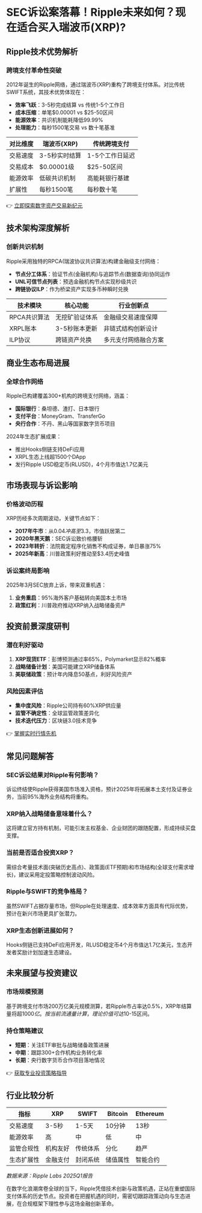 # SEC诉讼案落幕！Ripple未来如何？现在适合买入瑞波币(XRP)?

## Ripple技术优势解析

### 跨境支付革命性突破
2012年诞生的Ripple网络，通过瑞波币(XRP)重构了跨境支付体系。对比传统SWIFT系统，其技术优势体现在：
- **效率飞跃**：3-5秒完成结算 vs 传统1-5个工作日
- **成本压缩**：单笔$0.00001 vs $25-50区间
- **能源效率**：共识机制能耗降低99.99%
- **处理能力**：每秒1500笔交易 vs 数十笔基准

| 对比维度       | 瑞波币(XRP)          | 传统跨境支付        |
|----------------|----------------------|---------------------|
| 交易速度       | 3-5秒实时结算        | 1-5个工作日延迟     |
| 交易成本       | $0.00001级           | $25-50区间          |
| 能源效率       | 低碳共识机制         | 高能耗银行基建      |
| 扩展性         | 每秒1500笔           | 每秒数十笔          |

👉 [立即探索数字资产交易新纪元](https://bit.ly/okx_welcome)

## 技术架构深度解析

### 创新共识机制
Ripple采用独特的RPCA(瑞波协议共识算法)构建金融级支付网络：
- **节点分工体系**：验证节点(金融机构)与追踪节点(数据查询)协同运作
- **UNL可信节点列表**：预选金融机构节点实现秒级共识
- **跨链协议ILP**：作为桥梁资产实现多币种瞬时兑换

| 技术模块       | 核心功能                     | 行业创新点               |
|----------------|------------------------------|--------------------------|
| RPCA共识算法   | 无挖矿验证体系               | 金融级交易速度保障       |
| XRPL账本       | 3-5秒账本更新                | 非链式结构创新设计       |
| ILP协议        | 跨链资产兑换                 | 多元支付网络融合方案     |

## 商业生态布局进展

### 全球合作网络
Ripple已构建覆盖300+机构的跨境支付网络，涵盖：
- **国际银行**：桑坦德、渣打、日本银行
- **支付平台**：MoneyGram、TransferGo
- **央行合作**：不丹、黑山等国家数字货币项目

2024年生态扩展成果：
- 推出Hooks侧链支持DeFi应用
- XRPL生态上线超1500个DApp
- 发行Ripple USD稳定币(RLUSD)，4个月市值达1.7亿美元

## 市场表现与诉讼影响

### 价格波动历程
XRP历经多次周期波动，关键节点如下：
- **2017年牛市**：从$0.04冲高至$3.3，市值跃居第二
- **2020年黑天鹅**：SEC诉讼致价格腰斩
- **2023年转折**：法院裁定程序化销售不构成证券，单日暴涨75%
- **2025年新高**：川普政策利好推动至$3.4历史峰值

### 诉讼案终局影响
2025年3月SEC放弃上诉，带来双重机遇：
1. **业务重启**：95%海外客户基础转向美国本土市场
2. **政策红利**：川普政府推动XRP纳入战略储备资产

## 投资前景深度研判

### 潜在利好驱动
1. **XRP现货ETF**：彭博预测通过率65%，Polymarket显示82%概率
2. **战略储备计划**：美国可能建立XRP储备体系
3. **美联储政策**：预计年内降息50基点，利好风险资产

### 风险因素评估
- **集中度风险**：Ripple公司持有60%XRP供应量
- **监管不确定性**：全球监管政策差异化
- **技术迭代压力**：区块链3.0技术竞争

👉 [掌握实时行情先机](https://bit.ly/okx_welcome)

## 常见问题解答

### SEC诉讼结果对Ripple有何影响？
诉讼终结使Ripple获得美国市场准入资格，预计2025年将拓展本土支付及证券业务，当前95%海外业务结构将重构。

### XRP纳入战略储备意味着什么？
这将建立官方持有机制，可能引发主权基金、企业财团的跟随配置，形成持续买盘支撑。

### 当前是否适合投资XRP？
需综合考量技术面(突破历史高点)、政策面(ETF预期)和市场结构(全球支付需求增长)，建议采用定投策略控制波动风险。

### Ripple与SWIFT的竞争格局？
虽然SWIFT占据存量市场，但Ripple在处理速度、成本效率方面具有代际优势，预计在新兴市场更具扩张潜力。

### XRP生态创新进展如何？
Hooks侧链已支持DeFi应用开发，RLUSD稳定币4个月市值达1.7亿美元，生态开发者奖励计划加速生态建设。

## 未来展望与投资建议

### 市场规模预测
基于跨境支付市场200万亿美元规模测算，若Ripple市占率达0.5%，XRP年结算量将超$1000亿。按当前流通量计算，理论价值可达$10-15区间。

### 持仓策略建议
- **短期**：关注ETF审批与战略储备政策进展
- **中期**：跟踪300+合作机构业务转化率
- **长期**：央行数字货币合作项目落地情况

👉 [获取专业投资策略指导](https://bit.ly/okx_welcome)

## 行业比较分析

| 指标           | XRP       | SWIFT     | Bitcoin   | Ethereum  |
|----------------|-----------|-----------|-----------|-----------|
| 交易速度       | 3-5秒     | 1-5天     | 10分钟    | 13秒      |
| 能源效率       | 高        | 中        | 低        | 中        |
| 监管合规性     | 机构友好  | 传统体系  | 分化      | 趋严      |
| 生态扩展性     | 金融支付  | 封闭系统  | 储值属性  | 智能合约  |

*数据来源：Ripple Labs 2025Q1报告*

在数字化浪潮席卷全球的当下，Ripple凭借技术创新与政策机遇，正站在重塑国际支付体系的历史节点。投资者在把握机遇的同时，需密切跟踪政策动向与生态进展，在合规框架下理性参与这场金融创新革命。
